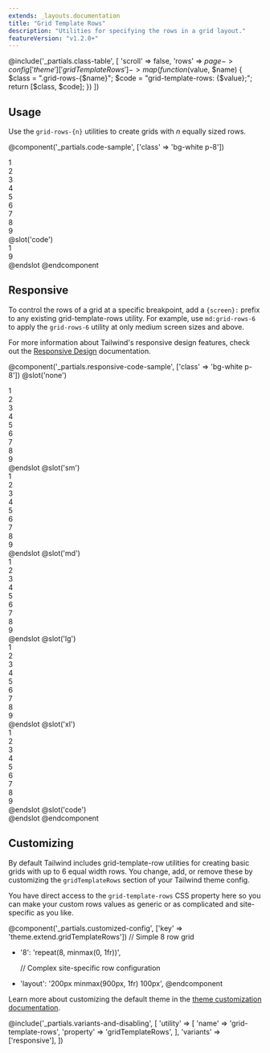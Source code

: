 ```yaml
---
extends: _layouts.documentation
title: "Grid Template Rows"
description: "Utilities for specifying the rows in a grid layout."
featureVersion: "v1.2.0+"
---
```


@include('_partials.class-table', [
  'scroll' => false,
  'rows' => $page->config['theme']['gridTemplateRows']->map(function ($value, $name) {
    $class = ".grid-rows-{$name}";
    $code = "grid-template-rows: {$value};";
    return [$class, $code];
  })
])

## Usage

Use the `grid-rows-{n}` utilities to create grids with _n_ equally sized rows.

@component('_partials.code-sample', ['class' => 'bg-white p-8'])
<div class="h-64 grid grid-rows-3 grid-flow-col gap-4">
  <div class="bg-gray-300 flex items-center justify-center">1</div>
  <div class="bg-gray-500 flex items-center justify-center">2</div>
  <div class="bg-gray-300 flex items-center justify-center">3</div>
  <div class="bg-gray-500 flex items-center justify-center">4</div>
  <div class="bg-gray-300 flex items-center justify-center">5</div>
  <div class="bg-gray-500 flex items-center justify-center">6</div>
  <div class="bg-gray-300 flex items-center justify-center">7</div>
  <div class="bg-gray-500 flex items-center justify-center">8</div>
  <div class="bg-gray-300 flex items-center justify-center">9</div>
</div>
@slot('code')
<div class="h-64 grid grid-rows-3 grid-flow-col gap-4">
  <div>1</div>
  <!-- ... -->
  <div>9</div>
</div>
@endslot
@endcomponent

## Responsive

To control the rows of a grid at a specific breakpoint, add a `{screen}:` prefix to any existing grid-template-rows utility. For example, use `md:grid-rows-6` to apply the `grid-rows-6` utility at only medium screen sizes and above.

For more information about Tailwind's responsive design features, check out the [Responsive Design](/docs/responsive-design) documentation.

@component('_partials.responsive-code-sample', ['class' => 'bg-white p-8'])
@slot('none')
<div class="h-64 grid grid-rows-2 grid-flow-col gap-4">
  <div class="bg-gray-300 flex items-center justify-center">1</div>
  <div class="bg-gray-500 flex items-center justify-center">2</div>
  <div class="bg-gray-300 flex items-center justify-center">3</div>
  <div class="bg-gray-500 flex items-center justify-center">4</div>
  <div class="bg-gray-300 flex items-center justify-center">5</div>
  <div class="bg-gray-500 flex items-center justify-center">6</div>
  <div class="bg-gray-300 flex items-center justify-center">7</div>
  <div class="bg-gray-500 flex items-center justify-center">8</div>
  <div class="bg-gray-300 flex items-center justify-center">9</div>
</div>
@endslot
@slot('sm')
<div class="h-64 grid grid-rows-3 grid-flow-col gap-4">
  <div class="bg-gray-300 flex items-center justify-center">1</div>
  <div class="bg-gray-500 flex items-center justify-center">2</div>
  <div class="bg-gray-300 flex items-center justify-center">3</div>
  <div class="bg-gray-500 flex items-center justify-center">4</div>
  <div class="bg-gray-300 flex items-center justify-center">5</div>
  <div class="bg-gray-500 flex items-center justify-center">6</div>
  <div class="bg-gray-300 flex items-center justify-center">7</div>
  <div class="bg-gray-500 flex items-center justify-center">8</div>
  <div class="bg-gray-300 flex items-center justify-center">9</div>
</div>
@endslot
@slot('md')
<div class="h-64 grid grid-rows-4 grid-flow-col gap-4">
  <div class="bg-gray-300 flex items-center justify-center">1</div>
  <div class="bg-gray-500 flex items-center justify-center">2</div>
  <div class="bg-gray-300 flex items-center justify-center">3</div>
  <div class="bg-gray-500 flex items-center justify-center">4</div>
  <div class="bg-gray-300 flex items-center justify-center">5</div>
  <div class="bg-gray-500 flex items-center justify-center">6</div>
  <div class="bg-gray-300 flex items-center justify-center">7</div>
  <div class="bg-gray-500 flex items-center justify-center">8</div>
  <div class="bg-gray-300 flex items-center justify-center">9</div>
</div>
@endslot
@slot('lg')
<div class="h-64 grid grid-rows-5 grid-flow-col gap-4">
  <div class="bg-gray-300 flex items-center justify-center">1</div>
  <div class="bg-gray-500 flex items-center justify-center">2</div>
  <div class="bg-gray-300 flex items-center justify-center">3</div>
  <div class="bg-gray-500 flex items-center justify-center">4</div>
  <div class="bg-gray-300 flex items-center justify-center">5</div>
  <div class="bg-gray-500 flex items-center justify-center">6</div>
  <div class="bg-gray-300 flex items-center justify-center">7</div>
  <div class="bg-gray-500 flex items-center justify-center">8</div>
  <div class="bg-gray-300 flex items-center justify-center">9</div>
</div>
@endslot
@slot('xl')
<div class="h-64 grid grid-rows-6 grid-flow-col gap-4">
  <div class="bg-gray-300 flex items-center justify-center">1</div>
  <div class="bg-gray-500 flex items-center justify-center">2</div>
  <div class="bg-gray-300 flex items-center justify-center">3</div>
  <div class="bg-gray-500 flex items-center justify-center">4</div>
  <div class="bg-gray-300 flex items-center justify-center">5</div>
  <div class="bg-gray-500 flex items-center justify-center">6</div>
  <div class="bg-gray-300 flex items-center justify-center">7</div>
  <div class="bg-gray-500 flex items-center justify-center">8</div>
  <div class="bg-gray-300 flex items-center justify-center">9</div>
</div>
@endslot
@slot('code')
<div class="grid grid-flow-col none:grid-rows-2 sm:grid-rows-3 md:grid-rows-4 lg:grid-rows-5 xl:grid-rows-6 ...">
  <!-- ... -->
</div>
@endslot
@endcomponent

## Customizing

By default Tailwind includes grid-template-row utilities for creating basic grids with up to 6 equal width rows. You change, add, or remove these by customizing the `gridTemplateRows` section of your Tailwind theme config.

You have direct access to the `grid-template-rows` CSS property here so you can make your custom rows values as generic or as complicated and site-specific as you like.

@component('_partials.customized-config', ['key' => 'theme.extend.gridTemplateRows'])
  // Simple 8 row grid
+ '8': 'repeat(8, minmax(0, 1fr))',

  // Complex site-specific row configuration
+ 'layout': '200px minmax(900px, 1fr) 100px',
@endcomponent

Learn more about customizing the default theme in the [theme customization documentation](/docs/theme#customizing-the-default-theme).

@include('_partials.variants-and-disabling', [
    'utility' => [
        'name' => 'grid-template-rows',
        'property' => 'gridTemplateRows',
    ],
    'variants' => ['responsive'],
])
